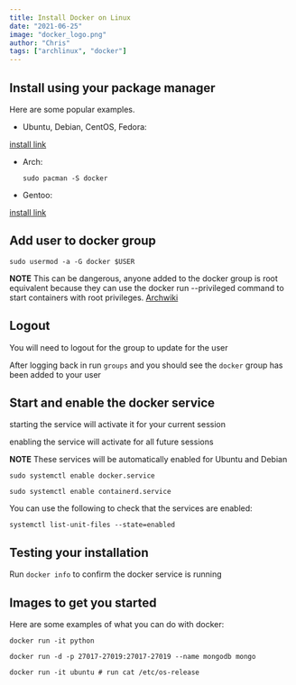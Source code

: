```yaml
---
title: Install Docker on Linux
date: "2021-06-25"
image: "docker_logo.png"
author: "Chris"
tags: ["archlinux", "docker"]
---
```


## Install using your package manager

Here are some popular examples.

- Ubuntu, Debian, CentOS, Fedora:

[install link](https://docs.docker.com/engine/install/)

- Arch:
  ```
  sudo pacman -S docker
  ```

- Gentoo:

[install link](https://wiki.gentoo.org/wiki/Docker)

## Add user to docker group

```
sudo usermod -a -G docker $USER
```

**NOTE** This can be dangerous, anyone added to the docker group is root equivalent because they can use the docker run --privileged command to start containers with root privileges. [Archwiki](https://wiki.archlinux.org/title/Docker)

## Logout

You will need to logout for the group to update for the user

After logging back in run `groups` and you should see the `docker` group has been added to your user

## Start and enable the docker service

starting the service will activate it for your current session

enabling the service will activate for all future sessions

**NOTE** These services will be automatically enabled for Ubuntu and Debian

```
sudo systemctl enable docker.service

sudo systemctl enable containerd.service
```

You can use the following to check that the services are enabled:

```
systemctl list-unit-files --state=enabled
```

## Testing your installation

Run `docker info` to confirm the docker service is running

## Images to get you started

Here are some examples of what you can do with docker:

```
docker run -it python

docker run -d -p 27017-27019:27017-27019 --name mongodb mongo

docker run -it ubuntu # run cat /etc/os-release 
```
